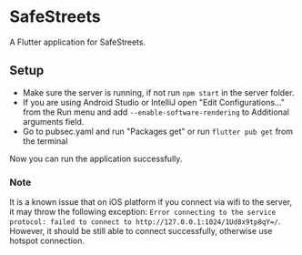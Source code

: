 # SafeStreets

A Flutter application for SafeStreets.

## Setup

* Make sure the server is running, if not run ```npm start``` in the server folder.
* If you are using Android Studio or IntelliJ open "Edit Configurations..." from the Run menu and add ```--enable-software-rendering``` to Additional arguments field.
* Go to pubsec.yaml and run "Packages get" or run `flutter pub get` from the terminal

Now you can run the application successfully.

### Note
It is a known issue that on iOS platform if you connect via wifi to the server, it may throw the
following exception: ```Error connecting to the service protocol: failed to connect to http://127.0.0.1:1024/1Ud8x9tp8qY=/```.
However, it should be still able to connect successfully, otherwise use hotspot connection.
